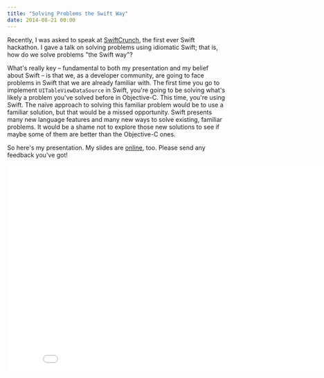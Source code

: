 ```yaml
---
title: "Solving Problems the Swift Way"
date: 2014-08-21 00:00
---
```


<import><p>Recently, I was asked to speak at <a href="http://swiftcrunch.com">SwiftCrunch</a>, the first ever Swift hackathon. I gave a talk on solving problems using idiomatic Swift; that is, how do we solve problems "the Swift way"?</p>

<!-- more -->

<p>What's really key – fundamental to both my presentation and my belief about Swift – is that we, as a developer community, are going to face problems in Swift that we are already familiar with. The first time you go to implement <code>UITableViewDataSource</code> in Swift, you're going to be solving what's likely a problem you've solved before in Objective-C. This time, you're using Swift. The naïve approach to solving this familiar problem would be to use a familiar solution, but that would be a missed opportunity. Swift presents many new language features and many new ways to solve existing, familiar problems. It would be a shame not to explore those new solutions to see if maybe some of them are better than the Objective-C ones. </p>

<p>So here's my presentation. My slides are <a href="https://speakerdeck.com/ashfurrow/solving-problems-the-swift-way-swiftcrunch">online</a>, too. Please send any feedback you've got!</p>
<div class="embed-responsive embed-responsive-16by9">
	<iframe src="//www.youtube.com/embed/LtrzZb5Jw0g?wmode=opaque&amp;enablejsapi=1" height="480" width="854" scrolling="no" frameborder="0" allowfullscreen="" class="embed-responsive-item"></iframe>
</div>

</import>
